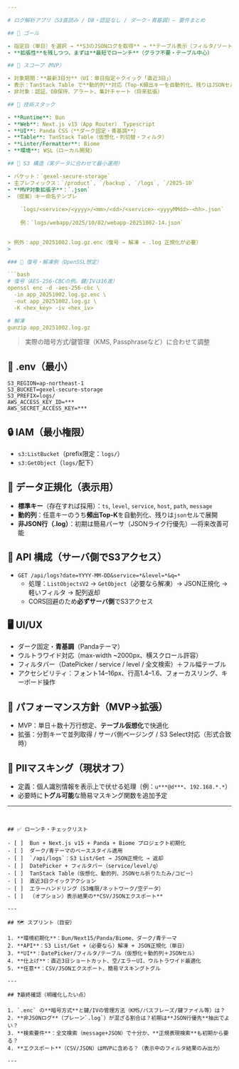```yaml
---

# ログ解析アプリ（S3直読み / DB・認証なし / ダーク・青基調）— 要件まとめ

## 🎯 ゴール

- 指定日（単日）を選択 → **S3のJSONログを取得** → **テーブル表示（フィルタ/ソート/検索）**
- **拡張性**を残しつつ、まずは**最短でローンチ**（グラフ不要・テーブル中心）

## 🧭 スコープ（MVP）

- 対象期間：**最新3日分**（UI：単日指定＋クイック「直近3日」）
- 表示：TanStack Table で**動的列**対応（Top-K頻出キーを自動列化、残りはJSONセルで展開）
- 非対象：認証、DB保持、アラート、集計チャート（将来拡張）

## 🧱 技術スタック

- **Runtime**: Bun 
- **Web**: Next.js v15（App Router） Typescript
- **UI**: Panda CSS（**ダーク固定・青基調**）
- **Table**: TanStack Table（仮想化・列切替・フィルタ）
- **Linter/Formatter**: Biome
- **環境**: WSL（ローカル開発）

## 📁 S3 構造（実データに合わせて最小運用）

- バケット：`gexel-secure-storage`
- 主プレフィックス：`/product`, `/backup`, `/logs`, `/2025-10`
- **MVP対象拡張子**：`.json`
- （提案）キー命名テンプレ
    
    `logs/<service>/<yyyy>/<mm>/<dd>/<service>-<yyyyMMdd>-<hh>.json`
    
    例：`logs/webapp/2025/10/02/webapp-20251002-14.json`
    

> 例外：app_20251002.log.gz.enc（復号 → 解凍 → .log 正規化が必要）
> 

### 🔐 復号・解凍例（OpenSSL想定）

```bash
# 復号（AES-256-CBCの例。鍵/IVは16進）
openssl enc -d -aes-256-cbc \
  -in app_20251002.log.gz.enc \
  -out app_20251002.log.gz \
  -K <hex_key> -iv <hex_iv>

# 解凍
gunzip app_20251002.log.gz

```

> 実際の暗号方式/鍵管理（KMS, Passphraseなど）に合わせて調整
> 

## 🔌 .env（最小）

```
S3_REGION=ap-northeast-1
S3_BUCKET=gexel-secure-storage
S3_PREFIX=logs/
AWS_ACCESS_KEY_ID=***
AWS_SECRET_ACCESS_KEY=***

```

## 🔒 IAM（最小権限）

- `s3:ListBucket`（prefix限定：`logs/`）
- `s3:GetObject`（`logs/`配下）

## 🧪 データ正規化（表示用）

- **標準キー**（存在すれば採用）：`ts`, `level`, `service`, `host`, `path`, `message`
- **動的列**：任意キーのうち**頻出Top-K**を自動列化、残りは`json`セルで展開
- **非JSON行（.log）**：初期は簡易パーサ（JSONライク行優先）—将来改善可能

## 🧰 API 構成（サーバ側でS3アクセス）

- `GET /api/logs?date=YYYY-MM-DD&service=*&level=*&q=*`
    - 処理：`ListObjectsV2` → `GetObject`（必要なら解凍）→ JSON正規化 → 軽いフィルタ → 配列返却
    - CORS回避のため**必ずサーバ側**でS3アクセス

## 🖥️ UI/UX

- ダーク固定・**青基調**（Pandaテーマ）
- ウルトラワイド対応（max-width ~2000px、横スクロール許容）
- フィルタバー（DatePicker / service / level / 全文検索）＋フル幅テーブル
- アクセシビリティ：フォント14–16px、行高1.4–1.6、フォーカスリング、キーボード操作

## 🚀 パフォーマンス方針（MVP→拡張）

- MVP：単日＋数十万行想定、**テーブル仮想化**で快適化
- 拡張：分割キーで並列取得 / サーバ側ページング / S3 Select対応（形式合致時）

## 🧼 PIIマスキング（現状オフ）

- 定義：個人識別情報を表示上で伏せる処理（例：`u***@d***`、`192.168.*.*`）
- 必要時に**トグル可能**な簡易マスキング関数を追加予定

---
```


## ✅ ローンチ・チェックリスト

- [ ]  Bun + Next.js v15 + Panda + Biome プロジェクト初期化
- [ ]  ダーク/青テーマのベーススタイル適用
- [ ]  `/api/logs`：S3 List/Get → JSON正規化 → 返却
- [ ]  DatePicker + フィルタバー（service/level/q）
- [ ]  TanStack Table（仮想化、動的列、JSONセル折りたたみ/コピー）
- [ ]  直近3日クイックアクション
- [ ]  エラーハンドリング（S3権限/ネットワーク/空データ）
- [ ]  （オプション）表示結果の**CSV/JSONエクスポート**

---

## 🗺️ スプリント（目安）

1. **環境初期化**：Bun/Next15/Panda/Biome、ダーク/青テーマ
2. **API**：S3 List/Get +（必要なら）解凍 + JSON正規化（単日）
3. **UI**：DatePicker/フィルタ/テーブル（仮想化＋動的列＋JSONセル）
4. **仕上げ**：直近3日ショートカット、空/エラーUI、ウルトラワイド最適化
5. **任意**：CSV/JSONエクスポート、簡易マスキングトグル

---

## ❓最終確認（明確化したい点）

1. `.enc` の**暗号方式**と鍵/IVの管理方法（KMS/パスフレーズ/鍵ファイル等）は？
2. **非JSONログ**（プレーン`.log`）が混ざる割合は？初期は**JSON行優先**抽出でよい？
3. **検索要件**：全文検索（message+JSON）で十分か、**正規表現検索**も初期から要る？
4. **エクスポート**（CSV/JSON）はMVPに含める？（表示中のフィルタ結果のみ出力）

---